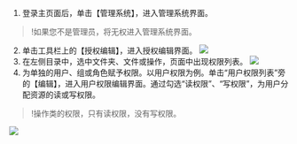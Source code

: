 1. 登录主页面后，单击【管理系统】，进入管理系统界面。
>!如果您不是管理员，将无权进入管理系统界面。
>
2. 单击工具栏上的【授权编辑】，进入授权编辑界面。
![](https://main.qcloudimg.com/raw/647ad30bad5ef56f8b27b928fb8b555f.png)
3. 在左侧目录中，选中文件夹、文件或操作，页面中出现权限列表。
![](https://main.qcloudimg.com/raw/cb134d1ff642c6180385dd73563d53e8.png)
4. 为单独的用户、组或角色赋予权限。以用户权限为例。单击“用户权限列表”旁的【编辑】，进入用户权限编辑界面。通过勾选“读权限”、“写权限”，为用户分配资源的读或写权限。
>!操作类的权限，只有读权限，没有写权限。
>
![](https://main.qcloudimg.com/raw/0d6599ffc31da5d5d97e70b44c710f50.png)

